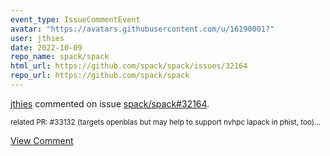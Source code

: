 ```yaml
---
event_type: IssueCommentEvent
avatar: "https://avatars.githubusercontent.com/u/16190001?"
user: jthies
date: 2022-10-09
repo_name: spack/spack
html_url: https://github.com/spack/spack/issues/32164
repo_url: https://github.com/spack/spack
---
```


<a href='https://github.com/jthies' target='_blank'>jthies</a> commented on issue <a href='https://github.com/spack/spack/issues/32164' target='_blank'>spack/spack#32164</a>.

<small>related PR: #33132 (targets openblas but may help to support nvhpc lapack in phist, too)...</small>

<a href='https://github.com/spack/spack/issues/32164' target='_blank'>View Comment</a>